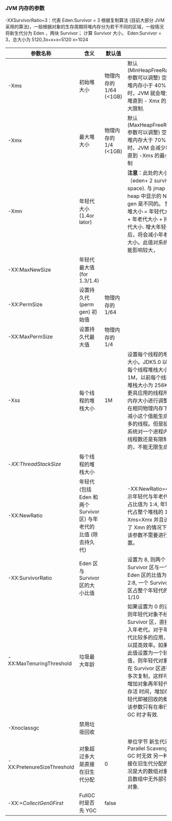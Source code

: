 ### JVM 内存的参数

 -XXSurvivorRatio=3：代表 Eden:Survivor = 3    根据复制算法 (目前大部分 JVM 采用的算法)，一般根据对象的生存周期将堆内存分为若干不同的区域，一般情况将新生代分为 Eden ，两块 Survivor；    计算 Survivor 大小， Eden:Survivor = 3，总大小为 5120,3x+x+x=5120  x=1024



| **参数名称**               | **含义**                                                     | **默认值**             |                                                              |
| -------------------------- | ------------------------------------------------------------ | ---------------------- | ------------------------------------------------------------ |
| -Xms                       | 初始堆大小                                                   | 物理内存的 1/64 (<1GB) | 默认 (MinHeapFreeRatio 参数可以调整) 空余堆内存小于 40% 时，JVM 就会增大堆直到 - Xmx 的最大限制. |
| -Xmx                       | 最大堆大小                                                   | 物理内存的 1/4 (<1GB)  | 默认 (MaxHeapFreeRatio 参数可以调整) 空余堆内存大于 70% 时，JVM 会减少堆直到 -Xms 的最小限制 |
| -Xmn                       | 年轻代大小 (1.4or lator)                                     |                        | **注意**：此处的大小是（eden+ 2 survivor space). 与 jmap -heap 中显示的 New gen 是不同的。 整个堆大小 = 年轻代大小 + 年老代大小 + 持久代大小. 增大年轻代后，将会减小年老代大小。此值对系统性能影响较大， |
| -XX:MaxNewSize             | 年轻代最大值 (for 1.3/1.4)                                   |                        |                                                              |
| -XX:PermSize               | 设置持久代 (perm gen) 初始值                                 | 物理内存的 1/64        |                                                              |
| -XX:MaxPermSize            | 设置持久代最大值                                             | 物理内存的 1/4         |                                                              |
| -Xss                       | 每个线程的堆栈大小                                           | 1M                     | 设置每个线程的堆栈大小。JDK5.0 以后每个线程堆栈大小为 1M，以前每个线程堆栈大小为 256K。更具应用的线程所需内存大小进行调整。在相同物理内存下，减小这个值能生成更多的线程。但是操作系统对一个进程内的线程数还是有限制的，不能无限生成 |
| -*XX:ThreadStackSize*      | 每个线程的堆栈大小                                           |                        |                                                              |
| -XX:NewRatio               | 年轻代 (包括 Eden 和两个 Survivor 区) 与年老代的比值 (除去持久代) |                        | -XX:NewRatio=4 表示年轻代与年老代所占比值为 1:4, 年轻代占整个堆栈的 1/5 Xms=Xmx 并且设置了 Xmn 的情况下，该参数不需要进行设置。 |
| -XX:SurvivorRatio          | Eden 区与 Survivor 区的大小比值                              |                        | 设置为 8, 则两个 Survivor 区与一个 Eden 区的比值为 2:8, 一个 Survivor 区占整个年轻代的 1/10 |
| -XX:MaxTenuringThreshold   | 垃圾最大年龄                                                 |                        | 如果设置为 0 的话，则年轻代对象不经过 Survivor 区，直接进入年老代。对于年老代比较多的应用，可以提高效率。如果将此值设置为一个较大值，则年轻代对象会在 Survivor 区进行多次复制，这样可以增加对象再年轻代的存活 时间，增加在年轻代即被回收的概率 该参数只有在串行 GC 时才有效. |
| -Xnoclassgc                | 禁用垃圾回收                                                 |                        |                                                              |
| -XX:PretenureSizeThreshold | 对象超过多大是直接在旧生代分配                               | 0                      | 单位字节 新生代采用 Parallel Scavenge GC 时无效 另一种直接在旧生代分配的情况是大的数组对象，且数组中无外部引用对象. |
| -XX:+*CollectGen0First*    | FullGC 时是否先 YGC                                          | false                  |                                                              |





